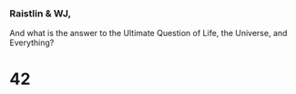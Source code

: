 ### Raistlin & WJ, 
And what is the answer to the Ultimate Question of Life, the Universe, and Everything?

# 42
